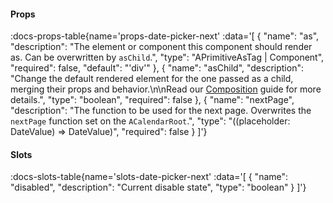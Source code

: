<!-- This file was automatic generated. Do not edit it manually -->

#### Props
:docs-props-table{name='props-date-picker-next' :data='[
  {
    "name": "as",
    "description": "The element or component this component should render as. Can be overwritten by `asChild`.",
    "type": "APrimitiveAsTag | Component",
    "required": false,
    "default": "\'div\'"
  },
  {
    "name": "asChild",
    "description": "Change the default rendered element for the one passed as a child, merging their props and behavior.\\n\\nRead our [Composition](https://akar.vinicunca.dev/core/guides/composition) guide for more details.",
    "type": "boolean",
    "required": false
  },
  {
    "name": "nextPage",
    "description": "The function to be used for the next page. Overwrites the `nextPage` function set on the `ACalendarRoot`.",
    "type": "((placeholder: DateValue) => DateValue)",
    "required": false
  }
]'} 

#### Slots

:docs-slots-table{name='slots-date-picker-next' :data='[
  {
    "name": "disabled",
    "description": "Current disable state",
    "type": "boolean"
  }
]'} 
